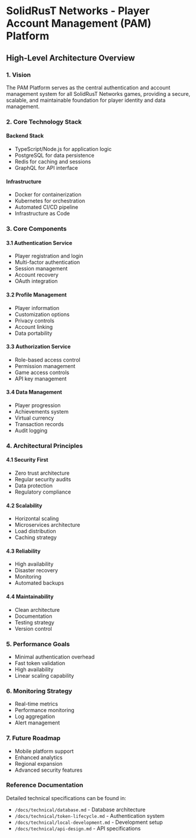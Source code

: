 # SolidRusT Networks - Player Account Management (PAM) Platform
## High-Level Architecture Overview

### 1. Vision
The PAM Platform serves as the central authentication and account management system for all SolidRusT Networks games, providing a secure, scalable, and maintainable foundation for player identity and data management.

### 2. Core Technology Stack

#### Backend Stack
- TypeScript/Node.js for application logic
- PostgreSQL for data persistence
- Redis for caching and sessions
- GraphQL for API interface

#### Infrastructure
- Docker for containerization
- Kubernetes for orchestration
- Automated CI/CD pipeline
- Infrastructure as Code

### 3. Core Components

#### 3.1 Authentication Service
- Player registration and login
- Multi-factor authentication
- Session management
- Account recovery
- OAuth integration

#### 3.2 Profile Management
- Player information
- Customization options
- Privacy controls
- Account linking
- Data portability

#### 3.3 Authorization Service
- Role-based access control
- Permission management
- Game access controls
- API key management

#### 3.4 Data Management
- Player progression
- Achievements system
- Virtual currency
- Transaction records
- Audit logging

### 4. Architectural Principles

#### 4.1 Security First
- Zero trust architecture
- Regular security audits
- Data protection
- Regulatory compliance

#### 4.2 Scalability
- Horizontal scaling
- Microservices architecture
- Load distribution
- Caching strategy

#### 4.3 Reliability
- High availability
- Disaster recovery
- Monitoring
- Automated backups

#### 4.4 Maintainability
- Clean architecture
- Documentation
- Testing strategy
- Version control

### 5. Performance Goals
- Minimal authentication overhead
- Fast token validation
- High availability
- Linear scaling capability

### 6. Monitoring Strategy
- Real-time metrics
- Performance monitoring
- Log aggregation
- Alert management

### 7. Future Roadmap
- Mobile platform support
- Enhanced analytics
- Regional expansion
- Advanced security features

### Reference Documentation
Detailed technical specifications can be found in:
- `/docs/technical/database.md` - Database architecture
- `/docs/technical/token-lifecycle.md` - Authentication system
- `/docs/technical/local-development.md` - Development setup
- `/docs/technical/api-design.md` - API specifications